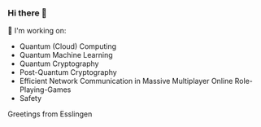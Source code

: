 ### Hi there 👋

🔭 I'm working on:

- Quantum (Cloud) Computing
- Quantum Machine Learning
- Quantum Cryptography
- Post-Quantum Cryptography
- Efficient Network Communication in Massive Multiplayer Online Role-Playing-Games
- Safety

Greetings from Esslingen

<!--
**jayef0/jayef0** is a ✨ _special_ ✨ repository because its `README.md` (this file) appears on your GitHub profile.

Here are some ideas to get you started:

- 🔭 I’m currently working on ...
- 🌱 I’m currently learning ...
- 👯 I’m looking to collaborate on ...
- 🤔 I’m looking for help with ...
- 💬 Ask me about ...
- 📫 How to reach me: ...
- 😄 Pronouns: ...
- ⚡ Fun fact: ...
-->
